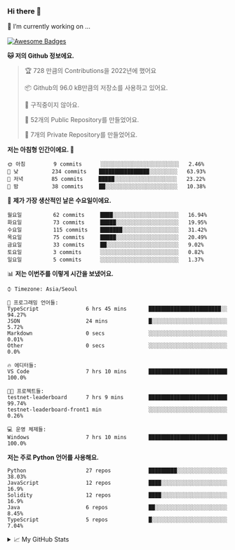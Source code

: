 ### Hi there 👋 
🔭 I’m currently working on ... </br></br>
[![Awesome Badges](https://img.shields.io/badge/Introduce-EN-green.svg)](https://github.com/tlatkdgus1/tlatkdgus1/blob/main/README.md.en)

<!--START_SECTION:waka-->
**🐱 저의 Github 정보에요.** 

> 🏆 728 만큼의 Contributions을 2022년에 했어요
 > 
> 📦 Github의 96.0 kB만큼의 저장소를 사용하고 있어요. 
 > 
> 🚫 구직중이지 않아요.
 > 
> 📜 52개의 Public Repository를 만들었어요. 
 > 
> 🔑 7개의 Private Repository를 만들었어요.  

**저는 아침형 인간이에요. 🐤** 

```text
🌞 아침         9 commits      ░░░░░░░░░░░░░░░░░░░░░░░░░   2.46% 
🌆 낮　         234 commits    ████████████████░░░░░░░░░   63.93% 
🌃 저녁         85 commits     █████░░░░░░░░░░░░░░░░░░░░   23.22% 
🌙 밤　         38 commits     ██░░░░░░░░░░░░░░░░░░░░░░░   10.38%

```
📅 **제가 가장 생산적인 날은 수요일이에요.** 

```text
월요일          62 commits     ████░░░░░░░░░░░░░░░░░░░░░   16.94% 
화요일          73 commits     █████░░░░░░░░░░░░░░░░░░░░   19.95% 
수요일          115 commits    ███████░░░░░░░░░░░░░░░░░░   31.42% 
목요일          75 commits     █████░░░░░░░░░░░░░░░░░░░░   20.49% 
금요일          33 commits     ██░░░░░░░░░░░░░░░░░░░░░░░   9.02% 
토요일          3 commits      ░░░░░░░░░░░░░░░░░░░░░░░░░   0.82% 
일요일          5 commits      ░░░░░░░░░░░░░░░░░░░░░░░░░   1.37%

```


📊 **저는 이번주를 이렇게 시간을 보냈어요.** 

```text
⌚︎ Timezone: Asia/Seoul

💬 프로그래밍 언어들: 
TypeScript               6 hrs 45 mins       ███████████████████████░░   94.27% 
JSON                     24 mins             █░░░░░░░░░░░░░░░░░░░░░░░░   5.72% 
Markdown                 0 secs              ░░░░░░░░░░░░░░░░░░░░░░░░░   0.01% 
Other                    0 secs              ░░░░░░░░░░░░░░░░░░░░░░░░░   0.0%

🔥 에디터들: 
VS Code                  7 hrs 10 mins       █████████████████████████   100.0%

🐱‍💻 프로젝트들: 
testnet-leaderboard      7 hrs 9 mins        █████████████████████████   99.74% 
testnet-leaderboard-front1 min               ░░░░░░░░░░░░░░░░░░░░░░░░░   0.26%

💻 운영 체제들: 
Windows                  7 hrs 10 mins       █████████████████████████   100.0%

```

**저는 주로 Python 언어를 사용해요.** 

```text
Python                   27 repos            █████████░░░░░░░░░░░░░░░░   38.03% 
JavaScript               12 repos            ████░░░░░░░░░░░░░░░░░░░░░   16.9% 
Solidity                 12 repos            ████░░░░░░░░░░░░░░░░░░░░░   16.9% 
Java                     6 repos             ██░░░░░░░░░░░░░░░░░░░░░░░   8.45% 
TypeScript               5 repos             █░░░░░░░░░░░░░░░░░░░░░░░░   7.04%

```



<!--END_SECTION:waka-->

<details>
<summary>📈 My GitHub Stats</summary>
<p align="center"> <img src="https://github-readme-stats.vercel.app/api?username=tlatkdgus1&show_icons=true" alt="tlatkdgus1" />
</details>
